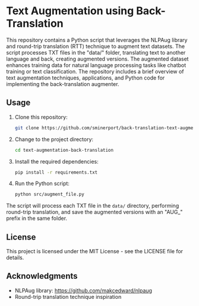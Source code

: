 # Text Augmentation using Back-Translation

This repository contains a Python script that leverages the NLPAug library and round-trip translation (RTT) technique to augment text datasets. The script processes TXT files in the "data/" folder, translating text to another language and back, creating augmented versions. The augmented dataset enhances training data for natural language processing tasks like chatbot training or text classification. The repository includes a brief overview of text augmentation techniques, applications, and Python code for implementing the back-translation augmenter.

## Usage

1. Clone this repository:

    ```bash
    git clone https://github.com/sminerport/back-translation-text-augmentation.git
    ```
2. Change to the project directory:

    ```bash
    cd text-augmentation-back-translation
    ```
3. Install the required dependencies:

    ```bash
    pip install -r requirements.txt
    ```

4. Run the Python script:
    ```bash
    python src/augment_file.py
    ```

The script will process each TXT file in the `data/` directory, performing round-trip translation, and save the augmented versions with an "AUG_" prefix in the same folder.

## License

This project is licensed under the MIT License - see the LICENSE file for details.

## Acknowledgments

- NLPAug library: https://github.com/makcedward/nlpaug
- Round-trip translation technique inspiration

